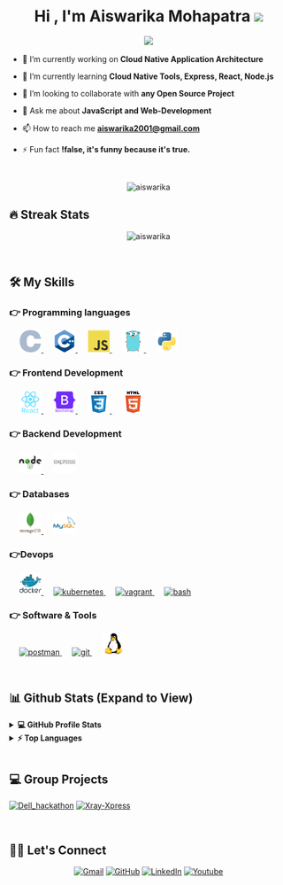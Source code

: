 

<h1 align="center">Hi , I'm Aiswarika Mohapatra <img src="https://media.giphy.com/media/hvRJCLFzcasrR4ia7z/giphy.gif" width="35"></h1>
<p align="center">
  <a href="https://github.com/DenverCoder1/readme-typing-svg"><img src="https://readme-typing-svg.herokuapp.com?lines=Software+Engineer+@+Dell;Full+Stack+Developer;Problem+Solver&center=true&width=500&height=50"></a>
</p>

- 🔭 I’m currently working on **Cloud Native Application Architecture**

- 🌱 I’m currently learning **Cloud Native Tools, Express, React, Node.js**

- 👯 I’m looking to collaborate with **any Open Source Project**

- 💬 Ask me about **JavaScript and Web-Development**

- 📫 How to reach me **aiswarika2001@gmail.com**

- ⚡ Fun fact **!false, it's funny because it's true.**
<br>

<p align="center"> <img src="https://komarev.com/ghpvc/?username=aiswarika&label=Profile%20views&color=0e75b6&style=flat" alt="aiswarika" /> </p>

## 🔥 Streak Stats
<p align="center"><img src="https://github-readme-streak-stats.herokuapp.com/?user=aiswarika&theme=algolia" alt="aiswarika"  /></p>

  <br/>

## 🛠️ My Skills

### 👉 Programming languages

<p align="left"> 
  &emsp; 
  <a href="https://www.cprogramming.com/" target="_blank"> <img src="https://raw.githubusercontent.com/devicons/devicon/master/icons/c/c-original.svg" alt="c" width="40" height="40"/> </a>
  &emsp;
  <a href="https://www.w3schools.com/cpp/" target="_blank"> <img src="https://raw.githubusercontent.com/devicons/devicon/master/icons/cplusplus/cplusplus-original.svg" alt="cplusplus" width="40" height="40"/> </a> 
  &emsp;
   <a href="https://developer.mozilla.org/en-US/docs/Web/JavaScript" target="_blank"> <img src="https://raw.githubusercontent.com/devicons/devicon/master/icons/javascript/javascript-original.svg" alt="javascript" width="40" height="40"/> </a>
  &emsp;
  <a href="https://golang.org" target="_blank"> <img src="https://raw.githubusercontent.com/devicons/devicon/master/icons/go/go-original.svg" alt="go" width="40" height="40"/> </a> 
  &emsp;
  <a href="https://www.python.org" target="_blank"> <img src="https://raw.githubusercontent.com/devicons/devicon/master/icons/python/python-original.svg" alt="python" width="40" height="40"/> </a>
</p>

### 👉 Frontend Development
<p align="left"> 
  &emsp; 
  <a href="https://reactjs.org/" target="_blank"> <img src="https://raw.githubusercontent.com/devicons/devicon/master/icons/react/react-original-wordmark.svg" alt="react" width="40" height="40"/> </a>  
  &emsp;
  <a href="https://getbootstrap.com" target="_blank"> <img src="https://raw.githubusercontent.com/devicons/devicon/master/icons/bootstrap/bootstrap-plain-wordmark.svg" alt="bootstrap" width="40" height="40"/> </a>
   &emsp;
  <a href="https://www.w3schools.com/css/" target="_blank"> <img src="https://raw.githubusercontent.com/devicons/devicon/master/icons/css3/css3-original-wordmark.svg" alt="css3" width="40" height="40"/> </a>
   &emsp;
  <a href="https://www.w3.org/html/" target="_blank"> <img src="https://raw.githubusercontent.com/devicons/devicon/master/icons/html5/html5-original-wordmark.svg" alt="html5" width="40" height="40"/> </a> 
</p>

### 👉 Backend Development
<p align="left"> 
  &emsp; 
   <a href="https://nodejs.org" target="_blank"> <img src="https://raw.githubusercontent.com/devicons/devicon/master/icons/nodejs/nodejs-original-wordmark.svg" alt="nodejs" width="40" height="40"/> </a>  
  &emsp;
  <a href="https://expressjs.com" target="_blank"> <img src="https://raw.githubusercontent.com/devicons/devicon/master/icons/express/express-original-wordmark.svg" alt="express" width="40" height="40"/> </a>
</p>

### 👉 Databases 
<p align="left">
  &emsp;
    <a href="https://www.mongodb.com/" target="_blank"> <img src="https://raw.githubusercontent.com/devicons/devicon/master/icons/mongodb/mongodb-original-wordmark.svg" alt="mongodb" width="40" height="40"/> </a>
  &emsp;
    <a href="https://www.mysql.com/" target="_blank"> <img src="https://raw.githubusercontent.com/devicons/devicon/master/icons/mysql/mysql-original-wordmark.svg" alt="mysql" width="40" height="40"/> </a>
 </p>
  
### 👉Devops
<p align="left">
  &emsp;
     <a href="https://www.docker.com/" target="_blank"> <img src="https://raw.githubusercontent.com/devicons/devicon/master/icons/docker/docker-original-wordmark.svg" alt="docker" width="40" height="40"/> </a>
  &emsp;
  <a href="https://kubernetes.io" target="_blank"> <img src="https://www.vectorlogo.zone/logos/kubernetes/kubernetes-icon.svg" alt="kubernetes" width="40" height="40"/> </a>  
  &emsp;
  <a href="https://www.vagrantup.com/" target="_blank"> <img src="https://www.vectorlogo.zone/logos/vagrantup/vagrantup-icon.svg" alt="vagrant" width="40" height="40"/> </a>
   &emsp;
  <a href="https://www.gnu.org/software/bash/" target="_blank"> <img src="https://www.vectorlogo.zone/logos/gnu_bash/gnu_bash-icon.svg" alt="bash" width="40" height="40"/> </a>
 
 </p>

 ### 👉 Software & Tools
  
<p>
  &emsp;
     <a href="https://postman.com" target="_blank"> <img src="https://www.vectorlogo.zone/logos/getpostman/getpostman-icon.svg" alt="postman" width="40" height="40"/> </a> 
  &emsp;
    <a href="https://git-scm.com/" target="_blank"> <img src="https://www.vectorlogo.zone/logos/git-scm/git-scm-icon.svg" alt="git" width="40" height="40"/> </a>
  &emsp;
    <a href="https://www.linux.org/" target="_blank"> <img src="https://raw.githubusercontent.com/devicons/devicon/master/icons/linux/linux-original.svg" alt="linux" width="40" height="40"/> </a>
</p>

<br/>

## 📊 Github Stats (Expand to View) 


<details> 
  <summary><b>💻 GitHub Profile Stats</b></summary>
  <br/>
  <p align="center">
    <a href="https://github.com/anuraghazra/github-readme-stats"><img alt="Aiswarika's Github Stats" src="https://github-readme-stats.vercel.app/api?username=aiswarika&show_icons=true&count_private=true&theme=algolia" height="192px"/></a> 
  </p>
  <br/>
    
</details>




<details>
  <summary><b>⚡ Top Languages</b></summary>
  <br/>
  
  <p align="center">
    <img src="https://github-readme-stats.vercel.app/api/top-langs?username=aiswarika&show_icons=true&locale=en&layout=compact&theme=algolia" alt="aiswarika" height="192px"/>
  </p>
 
  <br/>
  <b>Note:</b> Top languages is only a metric of the languages my public code consists of and doesn't reflect experience or skill level.
  <br/>

</details>

  <br/>
  
  ## :computer: Group Projects 
  
  <p align="left">
  <a href="https://github.com/shubham0112/Dell_hackathon.git"><img width="282" src="https://denvercoder1-github-readme-stats.vercel.app/api/pin/?username=shubham0112&repo=Dell_hackathon&theme=algolia&bg_color=1F222E&title_color=388fe0&icon_color=F8D866&hide_border=true&show_icons=false" alt="Dell_hackathon"></a>
  <a href="https://github.com/menakinako/Xray-Xpress.git"><img width="282" src="https://denvercoder1-github-readme-stats.vercel.app/api/pin/?username=menakinako&repo=Xray-Xpress&theme=algolia&bg_color=1F222E&title_color=388fe0&icon_color=F8D866&hide_border=true&show_icons=false" alt="Xray-Xpress"></a>
  </p>
  
  
  
  <br/>
  
## 🙋‍♀️ Let's Connect
<p align="center">
	<a href="mailto:aiswarika2001@gmail.com"><img src="https://img.icons8.com/bubbles/50/000000/gmail.png" alt="Gmail"/></a>
	<a href="https://github.com/Aiswarika"><img src="https://img.icons8.com/bubbles/50/000000/github.png" alt="GitHub"/></a>
	<a href="https://www.linkedin.com/in/aiswarika-mohapatra-b100b1129/"><img src="https://img.icons8.com/bubbles/50/000000/linkedin.png" alt="LinkedIn"/></a>
	<a href="https://www.youtube.com/channel/UCBbciCcNmyMElZJHHRdqrvA"><img src="https://img.icons8.com/bubbles/50/000000/youtube.png" alt="Youtube"/></a>
	
</p>


